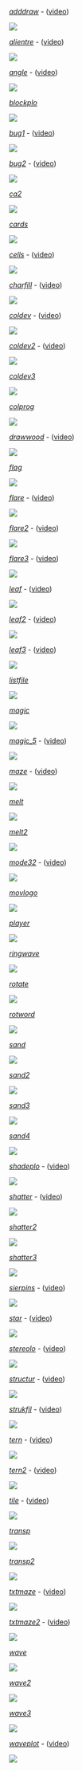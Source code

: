 [*adddraw*](../../programs/BAS12/adddraw,fd1) - ([video](https://jan-vibe-archive-videos.s3.eu-west-1.amazonaws.com/BAS12/adddraw.mp4))

[![](adddraw.png)](https://jan-vibe-archive-videos.s3.eu-west-1.amazonaws.com/BAS12/adddraw.mp4)

[*alientre*](../../programs/BAS12/alientre,fd1) - ([video](https://jan-vibe-archive-videos.s3.eu-west-1.amazonaws.com/BAS12/alientre.mp4))

[![](alientre.png)](https://jan-vibe-archive-videos.s3.eu-west-1.amazonaws.com/BAS12/alientre.mp4)

[*angle*](../../programs/BAS12/angle,fd1) - ([video](https://jan-vibe-archive-videos.s3.eu-west-1.amazonaws.com/BAS12/angle.mp4))

[![](angle.png)](https://jan-vibe-archive-videos.s3.eu-west-1.amazonaws.com/BAS12/angle.mp4)

[*blockplo*](../../programs/BAS12/blockplo,fd1)

![](blockplo.png)

[*bug1*](../../programs/BAS12/bug1,fd1) - ([video](https://jan-vibe-archive-videos.s3.eu-west-1.amazonaws.com/BAS12/bug1.mp4))

[![](bug1.png)](https://jan-vibe-archive-videos.s3.eu-west-1.amazonaws.com/BAS12/bug1.mp4)

[*bug2*](../../programs/BAS12/bug2,fd1) - ([video](https://jan-vibe-archive-videos.s3.eu-west-1.amazonaws.com/BAS12/bug2.mp4))

[![](bug2.png)](https://jan-vibe-archive-videos.s3.eu-west-1.amazonaws.com/BAS12/bug2.mp4)

[*ca2*](../../programs/BAS12/ca2,fd1)

![](ca2.png)

[*cards*](../../programs/BAS12/cards,fd1)

![](cards.png)

[*cells*](../../programs/BAS12/cells,fd1) - ([video](https://jan-vibe-archive-videos.s3.eu-west-1.amazonaws.com/BAS12/cells.mp4))

[![](cells.png)](https://jan-vibe-archive-videos.s3.eu-west-1.amazonaws.com/BAS12/cells.mp4)

[*charfill*](../../programs/BAS12/charfill,fd1) - ([video](https://jan-vibe-archive-videos.s3.eu-west-1.amazonaws.com/BAS12/charfill.mp4))

[![](charfill.png)](https://jan-vibe-archive-videos.s3.eu-west-1.amazonaws.com/BAS12/charfill.mp4)

[*coldev*](../../programs/BAS12/coldev,fd1) - ([video](https://jan-vibe-archive-videos.s3.eu-west-1.amazonaws.com/BAS12/coldev.mp4))

[![](coldev.png)](https://jan-vibe-archive-videos.s3.eu-west-1.amazonaws.com/BAS12/coldev.mp4)

[*coldev2*](../../programs/BAS12/coldev2,fd1) - ([video](https://jan-vibe-archive-videos.s3.eu-west-1.amazonaws.com/BAS12/coldev2.mp4))

[![](coldev2.png)](https://jan-vibe-archive-videos.s3.eu-west-1.amazonaws.com/BAS12/coldev2.mp4)

[*coldev3*](../../programs/BAS12/coldev3,fd1)

![](coldev3.png)

[*colprog*](../../programs/BAS12/colprog,fd1)

![](colprog.png)

[*drawwood*](../../programs/BAS12/drawwood,fd1) - ([video](https://jan-vibe-archive-videos.s3.eu-west-1.amazonaws.com/BAS12/drawwood.mp4))

[![](drawwood.png)](https://jan-vibe-archive-videos.s3.eu-west-1.amazonaws.com/BAS12/drawwood.mp4)

[*flag*](../../programs/BAS12/flag,fd1)

![](flag.png)

[*flare*](../../programs/BAS12/flare,fd1) - ([video](https://jan-vibe-archive-videos.s3.eu-west-1.amazonaws.com/BAS12/flare.mp4))

[![](flare.png)](https://jan-vibe-archive-videos.s3.eu-west-1.amazonaws.com/BAS12/flare.mp4)

[*flare2*](../../programs/BAS12/flare2,fd1) - ([video](https://jan-vibe-archive-videos.s3.eu-west-1.amazonaws.com/BAS12/flare2.mp4))

[![](flare2.png)](https://jan-vibe-archive-videos.s3.eu-west-1.amazonaws.com/BAS12/flare2.mp4)

[*flare3*](../../programs/BAS12/flare3,fd1) - ([video](https://jan-vibe-archive-videos.s3.eu-west-1.amazonaws.com/BAS12/flare3.mp4))

[![](flare3.png)](https://jan-vibe-archive-videos.s3.eu-west-1.amazonaws.com/BAS12/flare3.mp4)

[*leaf*](../../programs/BAS12/leaf,fd1) - ([video](https://jan-vibe-archive-videos.s3.eu-west-1.amazonaws.com/BAS12/leaf.mp4))

[![](leaf.png)](https://jan-vibe-archive-videos.s3.eu-west-1.amazonaws.com/BAS12/leaf.mp4)

[*leaf2*](../../programs/BAS12/leaf2,fd1) - ([video](https://jan-vibe-archive-videos.s3.eu-west-1.amazonaws.com/BAS12/leaf2.mp4))

[![](leaf2.png)](https://jan-vibe-archive-videos.s3.eu-west-1.amazonaws.com/BAS12/leaf2.mp4)

[*leaf3*](../../programs/BAS12/leaf3,fd1) - ([video](https://jan-vibe-archive-videos.s3.eu-west-1.amazonaws.com/BAS12/leaf3.mp4))

[![](leaf3.png)](https://jan-vibe-archive-videos.s3.eu-west-1.amazonaws.com/BAS12/leaf3.mp4)

[*listfile*](../../programs/BAS12/listfile,fd1)

![](listfile.png)

[*magic*](../../programs/BAS12/magic,fd1)

![](magic.png)

[*magic_5*](../../programs/BAS12/magic_5,fd1) - ([video](https://jan-vibe-archive-videos.s3.eu-west-1.amazonaws.com/BAS12/magic_5.mp4))

[![](magic_5.png)](https://jan-vibe-archive-videos.s3.eu-west-1.amazonaws.com/BAS12/magic_5.mp4)

[*maze*](../../programs/BAS12/maze,fd1) - ([video](https://jan-vibe-archive-videos.s3.eu-west-1.amazonaws.com/BAS12/maze.mp4))

[![](maze.png)](https://jan-vibe-archive-videos.s3.eu-west-1.amazonaws.com/BAS12/maze.mp4)

[*melt*](../../programs/BAS12/melt,fd1)

![](melt.png)

[*melt2*](../../programs/BAS12/melt2,fd1)

![](melt2.png)

[*mode32*](../../programs/BAS12/mode32,fd1) - ([video](https://jan-vibe-archive-videos.s3.eu-west-1.amazonaws.com/BAS12/mode32.mp4))

[![](mode32.png)](https://jan-vibe-archive-videos.s3.eu-west-1.amazonaws.com/BAS12/mode32.mp4)

[*movlogo*](../../programs/BAS12/movlogo,fd1)

![](movlogo.png)

[*player*](../../programs/BAS12/player,fd1)

![](player.png)

[*ringwave*](../../programs/BAS12/ringwave,fd1)

![](ringwave.png)

[*rotate*](../../programs/BAS12/rotate,fd1)

![](rotate.png)

[*rotword*](../../programs/BAS12/rotword,fd1)

![](rotword.png)

[*sand*](../../programs/BAS12/sand,fd1)

![](sand.png)

[*sand2*](../../programs/BAS12/sand2,fd1)

![](sand2.png)

[*sand3*](../../programs/BAS12/sand3,fd1)

![](sand3.png)

[*sand4*](../../programs/BAS12/sand4,fd1)

![](sand4.png)

[*shadeplo*](../../programs/BAS12/shadeplo,fd1) - ([video](https://jan-vibe-archive-videos.s3.eu-west-1.amazonaws.com/BAS12/shadeplo.mp4))

[![](shadeplo.png)](https://jan-vibe-archive-videos.s3.eu-west-1.amazonaws.com/BAS12/shadeplo.mp4)

[*shatter*](../../programs/BAS12/shatter,fd1) - ([video](https://jan-vibe-archive-videos.s3.eu-west-1.amazonaws.com/BAS12/shatter.mp4))

[![](shatter.png)](https://jan-vibe-archive-videos.s3.eu-west-1.amazonaws.com/BAS12/shatter.mp4)

[*shatter2*](../../programs/BAS12/shatter2,fd1)

![](shatter2.png)

[*shatter3*](../../programs/BAS12/shatter3,fd1)

![](shatter3.png)

[*sierpins*](../../programs/BAS12/sierpins,fd1) - ([video](https://jan-vibe-archive-videos.s3.eu-west-1.amazonaws.com/BAS12/sierpins.mp4))

[![](sierpins.png)](https://jan-vibe-archive-videos.s3.eu-west-1.amazonaws.com/BAS12/sierpins.mp4)

[*star*](../../programs/BAS12/star,fd1) - ([video](https://jan-vibe-archive-videos.s3.eu-west-1.amazonaws.com/BAS12/star.mp4))

[![](star.png)](https://jan-vibe-archive-videos.s3.eu-west-1.amazonaws.com/BAS12/star.mp4)

[*stereolo*](../../programs/BAS12/stereolo,fd1) - ([video](https://jan-vibe-archive-videos.s3.eu-west-1.amazonaws.com/BAS12/stereolo.mp4))

[![](stereolo.png)](https://jan-vibe-archive-videos.s3.eu-west-1.amazonaws.com/BAS12/stereolo.mp4)

[*structur*](../../programs/BAS12/structur,fd1) - ([video](https://jan-vibe-archive-videos.s3.eu-west-1.amazonaws.com/BAS12/structur.mp4))

[![](structur.png)](https://jan-vibe-archive-videos.s3.eu-west-1.amazonaws.com/BAS12/structur.mp4)

[*strukfil*](../../programs/BAS12/strukfil,fd1) - ([video](https://jan-vibe-archive-videos.s3.eu-west-1.amazonaws.com/BAS12/strukfil.mp4))

[![](strukfil.png)](https://jan-vibe-archive-videos.s3.eu-west-1.amazonaws.com/BAS12/strukfil.mp4)

[*tern*](../../programs/BAS12/tern,fd1) - ([video](https://jan-vibe-archive-videos.s3.eu-west-1.amazonaws.com/BAS12/tern.mp4))

[![](tern.png)](https://jan-vibe-archive-videos.s3.eu-west-1.amazonaws.com/BAS12/tern.mp4)

[*tern2*](../../programs/BAS12/tern2,fd1) - ([video](https://jan-vibe-archive-videos.s3.eu-west-1.amazonaws.com/BAS12/tern2.mp4))

[![](tern2.png)](https://jan-vibe-archive-videos.s3.eu-west-1.amazonaws.com/BAS12/tern2.mp4)

[*tile*](../../programs/BAS12/tile,fd1) - ([video](https://jan-vibe-archive-videos.s3.eu-west-1.amazonaws.com/BAS12/tile.mp4))

[![](tile.png)](https://jan-vibe-archive-videos.s3.eu-west-1.amazonaws.com/BAS12/tile.mp4)

[*transp*](../../programs/BAS12/transp,fd1)

![](transp.png)

[*transp2*](../../programs/BAS12/transp2,fd1)

![](transp2.png)

[*txtmaze*](../../programs/BAS12/txtmaze,fd1) - ([video](https://jan-vibe-archive-videos.s3.eu-west-1.amazonaws.com/BAS12/txtmaze.mp4))

[![](txtmaze.png)](https://jan-vibe-archive-videos.s3.eu-west-1.amazonaws.com/BAS12/txtmaze.mp4)

[*txtmaze2*](../../programs/BAS12/txtmaze2,fd1) - ([video](https://jan-vibe-archive-videos.s3.eu-west-1.amazonaws.com/BAS12/txtmaze2.mp4))

[![](txtmaze2.png)](https://jan-vibe-archive-videos.s3.eu-west-1.amazonaws.com/BAS12/txtmaze2.mp4)

[*wave*](../../programs/BAS12/wave,fd1)

![](wave.png)

[*wave2*](../../programs/BAS12/wave2,fd1)

![](wave2.png)

[*wave3*](../../programs/BAS12/wave3,fd1)

![](wave3.png)

[*waveplot*](../../programs/BAS12/waveplot,fd1) - ([video](https://jan-vibe-archive-videos.s3.eu-west-1.amazonaws.com/BAS12/waveplot.mp4))

[![](waveplot.png)](https://jan-vibe-archive-videos.s3.eu-west-1.amazonaws.com/BAS12/waveplot.mp4)

